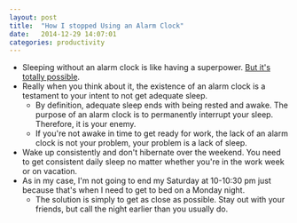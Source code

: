 ```yaml
---
layout: post
title:  "How I stopped Using an Alarm Clock"
date:   2014-12-29 14:07:01
categories: productivity
---
```


- Sleeping without an alarm clock is like having a superpower. [But it's totally possible](http://www.psychologytoday.com/blog/day-in-day-out/201212/give-your-alarm-clock-vacation).
- Really when you think about it, the existence of an alarm clock is a testament to your intent to not get adequate sleep.
  - By definition, adequate sleep ends with being rested and awake. The purpose of an alarm clock is to permanently interrupt your sleep. Therefore, it is your enemy.
  - If you're not awake in time to get ready for work, the lack of an alarm clock is not your problem, your problem is a lack of sleep.
- Wake up consistently and don't hibernate over the weekend. You need to get consistent daily sleep no matter whether you're in the work week or on vacation.
- As in my case, I'm not going to end my Saturday at 10-10:30 pm just because that's when I need to get to bed on a Monday night.
  - The solution is simply to get as close as possible. Stay out with your friends, but call the night earlier than you usually do.
